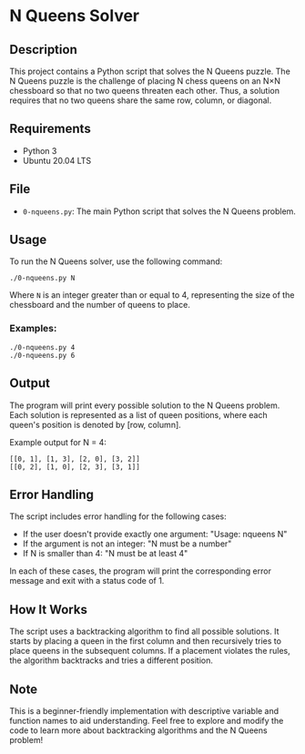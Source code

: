 # N Queens Solver

## Description

This project contains a Python script that solves the N Queens puzzle. The N Queens puzzle is the challenge of placing N chess queens on an N×N chessboard so that no two queens threaten each other. Thus, a solution requires that no two queens share the same row, column, or diagonal.

## Requirements

- Python 3
- Ubuntu 20.04 LTS

## File

- `0-nqueens.py`: The main Python script that solves the N Queens problem.

## Usage

To run the N Queens solver, use the following command:

```
./0-nqueens.py N
```

Where `N` is an integer greater than or equal to 4, representing the size of the chessboard and the number of queens to place.

### Examples:

```
./0-nqueens.py 4
./0-nqueens.py 6
```

## Output

The program will print every possible solution to the N Queens problem. Each solution is represented as a list of queen positions, where each queen's position is denoted by [row, column].

Example output for N = 4:

```
[[0, 1], [1, 3], [2, 0], [3, 2]]
[[0, 2], [1, 0], [2, 3], [3, 1]]
```

## Error Handling

The script includes error handling for the following cases:

- If the user doesn't provide exactly one argument: "Usage: nqueens N"
- If the argument is not an integer: "N must be a number"
- If N is smaller than 4: "N must be at least 4"

In each of these cases, the program will print the corresponding error message and exit with a status code of 1.

## How It Works

The script uses a backtracking algorithm to find all possible solutions. It starts by placing a queen in the first column and then recursively tries to place queens in the subsequent columns. If a placement violates the rules, the algorithm backtracks and tries a different position.

## Note

This is a beginner-friendly implementation with descriptive variable and function names to aid understanding. Feel free to explore and modify the code to learn more about backtracking algorithms and the N Queens problem!
